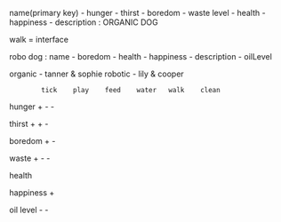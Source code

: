 name(primary key) - hunger - thirst - boredom - waste level - health - happiness - description : ORGANIC DOG

walk = interface

robo dog : name - boredom - health - happiness - description - oilLevel

organic - tanner & sophie
robotic - lily & cooper

			tick 	play 	feed	water	walk	clean
hunger		+		-		-

thirst		+		+				-

boredom		+		-

waste		+								-		-

health

happiness									+

oil level	-								-	